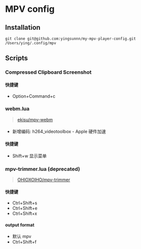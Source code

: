 # MPV config
## Installation
```
git clone git@github.com:yingsunnn/my-mpv-player-config.git /Users/ying/.config/mpv
```

## Scripts

### Compressed Clipboard Screenshot
#### 快捷键
- Option+Command+c

### webm.lua
> [ekisu/mpv-webm](https://github.com/ekisu/mpv-webm?tab=readme-ov-file)
#### 
- 新增编码: h264_videotoolbox - Apple 硬件加速

#### 快捷键
- Shift+w 显示菜单

### mpv-trimmer.lua (deprecated)
> [OHIOXOIHO/mpv-trimmer](https://github.com/OHIOXOIHO/mpv-trimmer)
#### 快捷键
- Ctrl+Shift+s
- Ctrl+Shift+e
- Ctrl+Shift+x

#### output format
- 默认 mpv
- Ctrl+Shift+f
